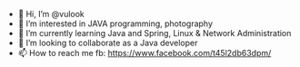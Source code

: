 - 👋 Hi, I’m @vulook
- 👀 I’m interested in JAVA programming, photography
- 🌱 I’m currently learning Java and Spring, Linux & Network Administration
- 💞️ I’m looking to collaborate as a Java developer
- 📫 How to reach me fb: https://www.facebook.com/t45l2db63dpm/

<!---
vulook/vulook is a ✨ special ✨ repository because its `README.md` (this file) appears on your GitHub profile.
You can click the Preview link to take a look at your changes.
--->

